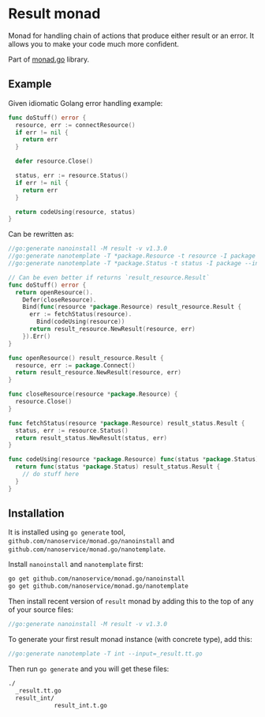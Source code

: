 # Result monad

Monad for handling chain of actions that produce either result or an error.
It allows you to make your code much more confident.

Part of [monad.go](https://github.com/nanoservice/monad.go) library.

## Example

Given idiomatic Golang error handling example:

```go
func doStuff() error {
  resource, err := connectResource()
  if err != nil {
    return err
  }

  defer resource.Close()

  status, err := resource.Status()
  if err != nil {
    return err
  }

  return codeUsing(resource, status)
}
```

Can be rewritten as:

```go
//go:generate nanoinstall -M result -v v1.3.0
//go:generate nanotemplate -T *package.Resource -t resource -I package --input=_result.tt.go
//go:generate nanotemplate -T *package.Status -t status -I package --input=_result.tt.go

// Can be even better if returns `result_resource.Result`
func doStuff() error {
  return openResource().
    Defer(closeResource).
    Bind(func(resource *package.Resource) result_resource.Result {
      err := fetchStatus(resource).
        Bind(codeUsing(resource))
      return result_resource.NewResult(resource, err)
    }).Err()
}

func openResource() result_resource.Result {
  resource, err := package.Connect()
  return result_resource.NewResult(resource, err)
}

func closeResource(resource *package.Resource) {
  resource.Close()
}

func fetchStatus(resource *package.Resource) result_status.Result {
  status, err := resource.Status()
  return result_status.NewResult(status, err)
}

func codeUsing(resource *package.Resource) func(status *package.Status) result_status.Result {
  return func(status *package.Status) result_status.Result {
    // do stuff here
  }
}
```

## Installation

It is installed using `go generate` tool, `github.com/nanoservice/monad.go/nanoinstall` and `github.com/nanoservice/monad.go/nanotemplate`.

Install `nanoinstall` and `nanotemplate` first:

```bash
go get github.com/nanoservice/monad.go/nanoinstall
go get github.com/nanoservice/monad.go/nanotemplate
```

Then install recent version of `result` monad by adding this to the top of any of your source files:

```go
//go:generate nanoinstall -M result -v v1.3.0
```

To generate your first result monad instance (with concrete type), add this:

```go
//go:generate nanotemplate -T int --input=_result.tt.go
```

Then run `go generate` and you will get these files:

```bash
./
  _result.tt.go
  result_int/
             result_int.t.go
```
